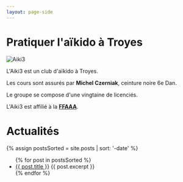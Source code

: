 ```yaml
---
layout: page-side
---
```

<div class="side-image">
  <div class="side-image__header">
    <h1>Pratiquer l'aïkido à Troyes</h1>
  </div>
  <div class="side-image__image">
    <img src="{{ '/assets/logo_aiki3_complete.png' | relative_url }}" alt="Aiki3" title="Aiki3" />
  </div>
  <div class="side-image__content">
    <p>L'Aiki3 est un club d'aïkido à Troyes.</p>
    <p>Les cours sont assurés par <strong>Michel Czerniak</strong>, ceinture noire 6e Dan.</p>
    <p>Le groupe se compose d'une vingtaine de licenciés.</p>
    <p>L'Aiki3 est affilié à la <a href="http://www.aikido.com.fr" target="_blank"><strong>FFAAA</strong></a>.</p>
  </div>
</div>

# Actualités

{% assign postsSorted = site.posts | sort: '-date' %}
<ul>
  {% for post in postsSorted %}
    <li>
      <a href="{{ post.url | relative_url }}">{{ post.title }}</a>
      {{ post.excerpt }}
    </li>
  {% endfor %}
</ul>
